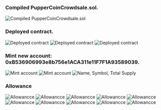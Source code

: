 ### Compiled PupperCoinCrowdsale.sol.
![Compiled PupperCoinCrowdsale.sol](images/PupperCoin.png)

### Deployed contract.
![Deployed contract](images/PupperCoin(1).png)
![Deployed contract](images/PupperCoin(2).png)
![Deployed contract](images/PupperCoin(3).png)

### Mint new account: 0xB536906993e8b756e1ACA311e11F7F1A93589039.
![Mint account](images/PupperCoin(4).png)
![Mint account](images/PupperCoin(5).png)
![Name, Symbol, Total Supply](images/PupperCoin(6).png)

### Allowance
![Allowancce](images/PupperCoin(7).png)
![Allowancce](images/PupperCoin(8).png)
![Allowancce](images/PupperCoin(9).png)
![Allowancce](images/PupperCoin(10).png)
![Allowancce](images/PupperCoin(11).png)
![Allowancce](images/PupperCoin(12).png)
![Allowancce](images/PupperCoin(13).png)
![Allowancce](images/PupperCoin(14).png)
![Allowancce](images/PupperCoin(15).png)
![Allowancce](images/PupperCoin(16).png)
